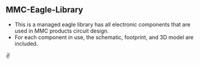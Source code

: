 ## MMC-Eagle-Library 
- This is a managed eagle library has all electronic components that are used in MMC products circuit design.
- For each component in use, the schematic, footprint, and 3D model are included.

:v:

